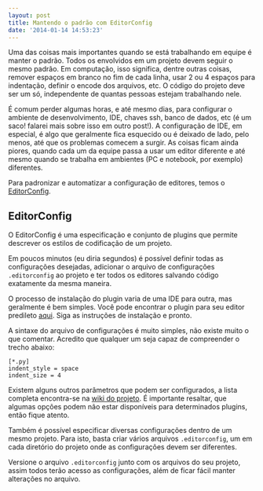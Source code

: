 ```yaml
---
layout: post
title: Mantendo o padrão com EditorConfig
date: '2014-01-14 14:53:23'
---
```


Uma das coisas mais importantes quando se está trabalhando em equipe é manter o padrão. Todos os envolvidos em um projeto devem seguir o mesmo padrão. Em computação, isso significa, dentre outras coisas, remover espaços em branco no fim de cada linha, usar 2 ou 4 espaços para indentação, definir o encode dos arquivos, etc. O código do projeto deve ser um só, independente de quantas pessoas estejam trabalhando nele.

É comum perder algumas horas, e até mesmo dias, para configurar o ambiente de desenvolvimento, IDE, chaves ssh, banco de dados, etc (é um saco! falarei  mais sobre isso em outro post!). A configuração de IDE, em especial, é algo que geralmente fica esquecido ou é deixado de lado, pelo menos, até que os problemas comecem a surgir. As coisas ficam ainda piores, quando cada um da equipe passa a usar um editor diferente e até mesmo quando se trabalha em ambientes (PC e notebook, por exemplo) diferentes.

Para padronizar e automatizar a configuração de editores, temos o [EditorConfig](http://editorconfig.org/).

## EditorConfig

O EditorConfig é uma especificação e conjunto de plugins que permite descrever os estilos de codificação de um projeto.

Em poucos minutos (eu diria segundos) é possível definir todas as configurações desejadas, adicionar o arquivo de configurações `.editorconfig` ao projeto e ter todos os editores salvando código exatamente da mesma maneira.

O processo de instalação do plugin varia de uma IDE para outra, mas geralmente é bem simples. Você pode encontrar o plugin para seu editor predileto [aqui](http://editorconfig.org/#download). Siga as instruções de instalação e pronto.

A sintaxe do arquivo de configurações é muito simples, não existe muito o que comentar. Acredito que qualquer um seja capaz de compreender o trecho abaixo:

```
[*.py]
indent_style = space
indent_size = 4
```

Existem alguns outros parâmetros que podem ser configurados, a lista completa encontra-se na [wiki do projeto](https://github.com/editorconfig/editorconfig/wiki/EditorConfig-Properties). É importante resaltar, que algumas opções podem não estar disponíveis para determinados plugins, então fique atento.

Também é possível especificar diversas configurações dentro de um mesmo projeto. Para isto, basta criar vários arquivos `.editorconfig`, um em cada diretório do projeto onde as configurações devem ser diferentes.

Versione o arquivo `.editorconfig` junto com os arquivos do seu projeto, assim todos terão acesso as configurações, além de ficar fácil manter alterações no arquivo.